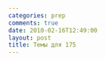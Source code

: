 ```yaml
---
categories: prep
comments: true
date: 2010-02-16T12:49:00
layout: post
title: Темы для 175
---
```


